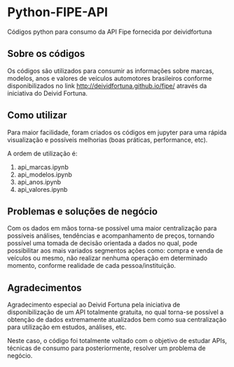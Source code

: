 # Python-FIPE-API
Códigos python para consumo da API Fipe fornecida por deividfortuna


## Sobre os códigos

Os códigos são utilizados para consumir as informações sobre marcas, modelos, anos e valores de veículos automotores brasileiros conforme disponibilizados no link http://deividfortuna.github.io/fipe/ através da iniciativa do Deivid Fortuna. 

## Como utilizar

Para maior facilidade, foram criados os códigos em jupyter para uma rápida visualização e possíveis melhorias (boas práticas, performance, etc). 

A ordem de utilização é: 

1. api_marcas.ipynb
2. api_modelos.ipynb
3. api_anos.ipynb
4. api_valores.ipynb


## Problemas e soluções de negócio

Com os dados em mãos torna-se possível uma maior centralização para possíveis análises, tendências e acompanhamento de preços, tornando possível uma tomada de decisão orientada a dados no qual, pode possibilitar aos mais variados segmentos ações como: compra e venda de veículos ou mesmo, não realizar nenhuma operação em determinado momento, conforme realidade de cada pessoa/instituição. 

## Agradecimentos

Agradecimento especial ao Deivid Fortuna pela iniciativa de disponibilização de um API totalmente gratuita, no qual torna-se possível a obtenção de dados extremamente atualizados bem como sua centralização para utilização em estudos, análises, etc. 

Neste caso, o código foi totalmente voltado com o objetivo de estudar APIs, técnicas de consumo para posteriormente, resolver um problema de negócio. 


